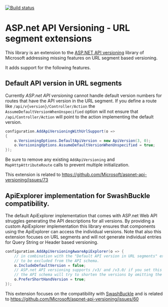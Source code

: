[![Build status](https://ci.appveyor.com/api/projects/status/4mtheyq9rl07ynsl/branch/master?svg=true)](https://ci.appveyor.com/project/Danielku15/aspnet-url-versioning/branch/master)


# ASP.net API Versioning - URL segment extensions

This library is an extension to the [ASP.NET API versioning](https://github.com/Microsoft/aspnet-api-versioning) library of Microsoft addressing 
missing features on URL segment based versioning. 

It adds support for the following features. 

## Default API version in URL segments

Currently *ASP.net API versioning* cannot handle default version numbers for routes that have the API version in the URL segment. If you define a route
like `/api/v{version}/Controller/Action` the `AssumeDefaultVersionWhenUnspecified` option will not ensure that `/api/Controller/Action` will point to the 
action implementing the default version. 

```csharp
configuration.AddApiVersioningWithUrlSupport(o =>
{
    o.VersioningOptions.DefaultApiVersion = new ApiVersion(3, 0);
    o.VersioningOptions.AssumeDefaultVersionWhenUnspecified = true;
});
```
Be sure to remove any existing  `AddApiVersioning` and `MapHttpAttributeRoute` calls to prevent multiple initialization.  

This extension is related to https://github.com/Microsoft/aspnet-api-versioning/issues/73

## ApiExplorer implementation for SwashBuckle compatibility. 

The default ApiExplorer implementation that comes with ASP.net Web API struggles generating the API descriptions for all versions. 
By providing a custom ApiExplorer implementation this library ensures that components using the ApiExplorer can access the individual versions. 
Note that also this extension focuses on URL segments and will not generate individual entries for Query String or Header based versioning. 

```csharp
configuration.AddApiVersioningAwareApiExplorer(o => {
    // in combination with the "Default API version in URL segments" extension you might want to prevent the default version routes
    // to be excluded from the API schema. 
    o.IncludeDefaultVersion = false; 
    // ASP.net API versioning supports /v3/ and /v3.0/ if you set this option to true
    // the API schema will try to shorten the versions by omitting the minor version part. 
    o.PreferShortHandVersion = true;
});
```

This extension focuses on the compatibility with [SwashBuckle](https://github.com/domaindrivendev/Swashbuckle) and is related to https://github.com/Microsoft/aspnet-api-versioning/issues/60
